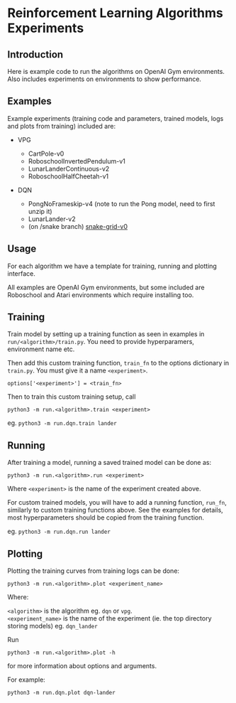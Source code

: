 # Reinforcement Learning Algorithms Experiments

## Introduction

Here is example code to run the algorithms on OpenAI Gym environments. Also
includes experiments on environments to show performance.

## Examples

Example experiments (training code and parameters, trained models, logs and plots from training) 
included are:

* VPG
    * CartPole-v0
    * RoboschoolInvertedPendulum-v1
    * LunarLanderContinuous-v2
    * RoboschoolHalfCheetah-v1

* DQN
    * PongNoFrameskip-v4 (note to run the Pong model, need to first unzip it)
    * LunarLander-v2
    * (on /snake branch) [snake-grid-v0](https://github.com/olliejday/snake-rl)

## Usage

For each algorithm we have a template for training, running and plotting interface.

All examples are OpenAI Gym environments, but some included are Roboschool and Atari environments
which require installing too.

## Training

Train model by setting up a training function as seen in examples in `run/<algorithm>/train.py`. You need to 
provide hyperparamers, environment name etc.

Then add this custom training function, `train_fn` to the options dictionary in `train.py`. You must 
give it a name `<experiment>`.

```options['<experiment>'] = <train_fn>```  

Then to train this custom training setup, call

```python3 -m run.<algorithm>.train <experiment>```

eg. ```python3 -m run.dqn.train lander```

## Running

After training a model, running a saved trained model can be done as:

```python3 -m run.<algorithm>.run <experiment>```

Where `<experiment>` is the name of the experiment created above.

For custom trained models, you will have to add a running function, `run_fn`, similarly to custom training functions 
above. See the examples for details, most hyperparameters should be copied from the training function.

eg. ```python3 -m run.dqn.run lander```

## Plotting

Plotting the training curves from training logs can be done:

```python3 -m run.<algorithm>.plot <experiment_name>```

Where:
 
`<algorithm>` is the algorithm eg. `dqn` or `vpg`.<br/>
`<experiment_name>` is the name of the experiment (ie. the top directory storing models) eg. `dqn_lander`<br/>


Run 

```python3 -m run.<algorithm>.plot -h```

for more information about options and arguments.

For example:

```python3 -m run.dqn.plot dqn-lander```